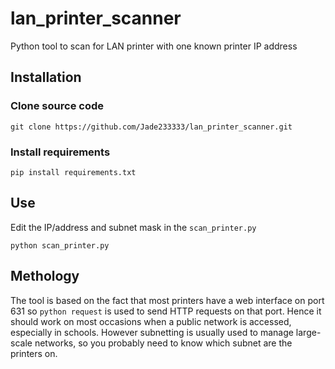 # lan_printer_scanner
Python tool to scan for LAN printer with one known printer IP address

## Installation
### Clone source code
```
git clone https://github.com/Jade233333/lan_printer_scanner.git
```
### Install requirements
```
pip install requirements.txt
```
## Use
Edit the IP/address and subnet mask in the `scan_printer.py`
```
python scan_printer.py
```
## Methology 
The tool is based on the fact that most printers have a web interface on port 631 so `python request` is used to send HTTP requests on that port. Hence it should work on most occasions when a public network is accessed, especially in schools. However subnetting is usually used to manage large-scale networks, so you probably need to know which subnet are the printers on.
